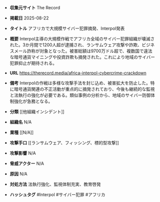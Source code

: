 - **収集元サイト**
The Record

- **掲載日**
2025-08-22

- **タイトル**
アフリカで大規模サイバー犯罪摘発、Interpol発表

- **概要**
Interpol主導の大規模作戦でアフリカ全域のサイバー犯罪組織が壊滅された。3か月間で1200人超が逮捕され、ランサムウェア攻撃や詐欺、ビジネスメール詐称が対象となった。被害総額は9700万ドル超で、複数国で違法な暗号通貨マイニングや投資詐欺も摘発された。これにより地域のサイバー犯罪抑止が期待される。

- **URL**
https://therecord.media/africa-interpol-cybercrime-crackdown

- **備考**
Interpolの作戦は多様な攻撃手法を封じ込め、被害拡大を防止した。特に暗号通貨関連の不正活動が重点的に摘発されており、今後も継続的な監視と法執行の強化が必要である。類似事例の分析から、地域のサイバー防御体制強化が急務となる。

- **分類**
[[他組織インシデント]]

- **組織名**
N/A

- **業種**
[[N/A]]

- **攻撃手口**
[[ランサムウェア、フィッシング、標的型攻撃]]

- **攻撃影響**
N/A

- **脅威アクター**
N/A

- **原因**
N/A

- **対処方法**
法執行強化、監視体制充実、教育啓発

- **ハッシュタグ**
#Interpol #サイバー犯罪 #アフリカ
